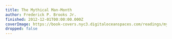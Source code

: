 ```yaml
---
title: The Mythical Man-Month
author: Frederick P. Brooks Jr.
finished: 2012-12-01T00:00:00.000Z
coverImage: https://book-covers.nyc3.digitaloceanspaces.com/readings/mythical-man-month-01.jpg
dropped: false
---
```


